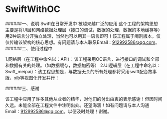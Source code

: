# SwiftWithOC
######一、说明
Swift在日常开发中 被越来越广泛的应用 这个工程的架构思想主要是将UI层和网络数据处理层（接口的调试，数据的处理，数据的本地缓存等）用2种语言分开独立处理，当然也可以用其一语言即可！该工程属于阉割版本，仅仅传输该架构的核心思想。有问题请与本人联系Email：912992586@qq.com。
######二、使用过程中

1.网络层（在工程中命名以：API）：该工程采用OC语言，进行接口的调试和全部和数据有关的处理。（如数据缓存，数据加密等）
2.UI逻辑层（在工程中命名以：Swift_meipai）：该工程思想是，与数据无关的所有处理都将采用swift配合故事版，xib等视图化开发并行！


######三、感谢

该工程中应用了许多其他从业者的精华，对他们的付出由衷的表示感谢！但因时间久远。未能全部在工程文件中注明出处。还望海涵！如有问题请与本人沟通Email：912992586@qq.com。以便及时处理！谢谢。
